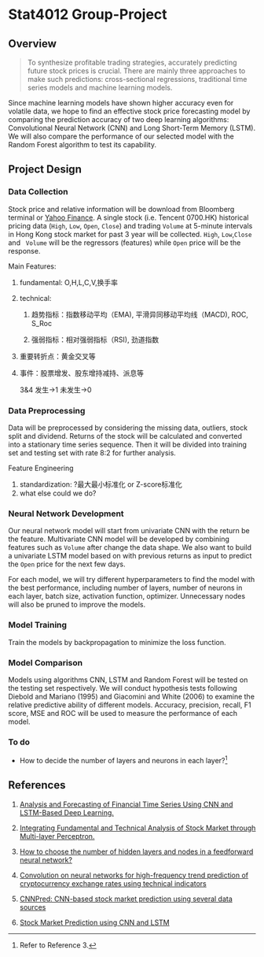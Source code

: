 # Stat4012 Group-Project

## Overview

>  To synthesize profitable trading strategies, accurately predicting future stock prices is crucial. There are mainly three approaches to make such predictions: cross-sectional regressions, traditional time series models and machine learning models. 

   Since machine learning models have shown higher accuracy even for volatile data, we hope to find an effective stock price forecasting model by comparing the prediction accuracy of two deep learning algorithms: Convolutional Neural Network (CNN) and Long Short-Term Memory (LSTM). We will also compare the performance of our selected model with the Random Forest algorithm to test its capability.

## Project Design

### Data Collection

Stock price and relative information will be download from Bloomberg terminal or [Yahoo Finance](https://finance.yahoo.com/). A single stock (i.e. Tencent 0700.HK) historical pricing data (`High`, `Low`, `Open`, `Close`) and trading `Volume` at 5-minute intervals in Hong Kong stock market for past 3 year will be collected. `High`, `Low`,`Close` and ` Volume` will be the regressors (features) while `Open` price will be the response.  

Main Features: 

1. fundamental: O,H,L,C,V,换手率

2. technical:

   1. 趋势指标：指数移动平均（EMA), 平滑异同移动平均线（MACD), ROC, S_Roc

   2. 强弱指标：相对强弱指标（RSI), 劲道指数

3. 重要转折点：黄金交叉等 

4. 事件：股票增发、股东增持减持、派息等

   3&4 发生->1 未发生->0

### Data Preprocessing

Data will be preprocessed by considering the missing data, outliers, stock split and dividend. Returns of the stock will be calculated and converted  into a stationary time series sequence. Then it will be divided into training set and testing set with rate 8:2 for further analysis. 

Feature Engineering

1. standardization: ?最大最小标准化 or Z-score标准化
2. what else could we do?

### Neural Network Development

Our neural network model will start from univariate CNN with the return be the feature. Multivariate CNN model will be developed by combining features such as `Volume` after change the data shape. We also want to build a univariate LSTM model based on with previous returns as input to predict the `Open` price for the next few days. 

For each model, we will try different hyperparameters to find the model with the best performance, including number of layers, number of neurons in each layer, batch size, activation function, optimizer. Unnecessary nodes will also be pruned to improve the models. 

### Model Training

Train the models by backpropagation to minimize the loss function. 

### Model Comparison

Models using algorithms CNN, LSTM and Random Forest will be tested on the testing set respectively. We will conduct hypothesis tests following Diebold and Mariano (1995) and Giacomini and White (2006) to examine the relative predictive ability of different models. Accuracy, precision, recall, F1 score, MSE and ROC will be used to measure the performance of each model.

### To do

- How to decide the number of layers and neurons in each layer?[^2]

## References

1. [Analysis and Forecasting of Financial Time Series Using CNN and LSTM-Based Deep Learning.](https://link.springer.com/chapter/10.1007/978-981-16-4807-6_39)
2. [Integrating Fundamental and Technical Analysis of Stock Market through Multi-layer Perceptron.](https://ieeexplore.ieee.org/abstract/document/8488440)
3. [How to choose the number of hidden layers and nodes in a feedforward neural network?](https://stats.stackexchange.com/questions/181/how-to-choose-the-number-of-hidden-layers-and-nodes-in-a-feedforward-neural-netw) 
4. [Convolution on neural networks for high-frequency trend prediction of cryptocurrency exchange rates using technical indicators](https://www.sciencedirect.com/science/article/pii/S0957417420300750?via%3Dihub#bib0018)  
5. [CNNPred: CNN-based stock market prediction using several data sources](https://www.arxiv-vanity.com/papers/1810.08923/)  
6. [Stock Market Prediction using CNN and LSTM](https://cs230.stanford.edu/projects_winter_2021/reports/70667451.pdf)

   [^1]: the number of hidden layers equals one; and the number of neurons in that layer is the mean of the neurons in the input and output layers.
   [^2]: Refer to Reference 3.
